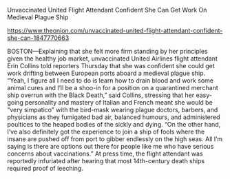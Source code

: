 Unvaccinated United Flight Attendant Confident She Can Get Work On Medieval Plague Ship

https://www.theonion.com/unvaccinated-united-flight-attendant-confident-she-can-1847770663

BOSTON—Explaining that she felt more firm standing by her principles given the healthy job market, unvaccinated United Airlines flight attendant Erin Collins told reporters Thursday that she was confident she could get work drifting between European ports aboard a medieval plague ship. “Yeah, I figure all I need to do is learn how to drain blood and work some animal cures and I’ll be a shoo-in for a position on a quarantined merchant ship overrun with the Black Death,” said Collins, stressing that her easy-going personality and mastery of Italian and French meant she would be “very simpatico” with the bird-mask wearing plague doctors, barbers, and physicians as they fumigated bad air, balanced humours, and administered poultices to the heaped bodies of the sickly and dying. “On the other hand, I’ve also definitely got the experience to join a ship of fools where the insane are pushed off from port to gibber endlessly on the high seas. All I’m saying is there are options out there for people like me who have serious concerns about vaccinations.” At press time, the flight attendant was reportedly infuriated after hearing that most 14th-century death ships required proof of leeching.
